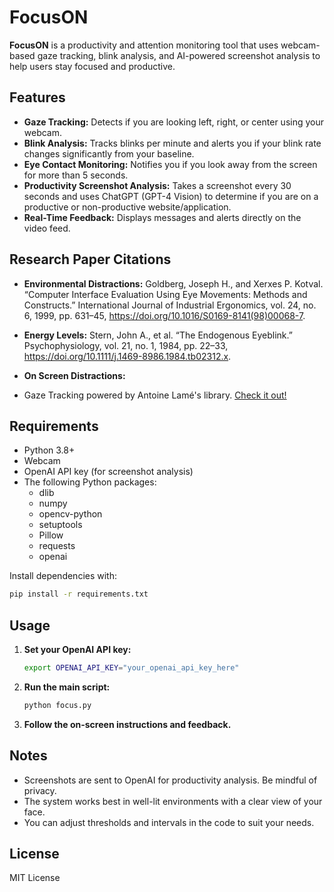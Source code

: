 # FocusON

**FocusON** is a productivity and attention monitoring tool that uses webcam-based gaze tracking, blink analysis, and AI-powered screenshot analysis to help users stay focused and productive.

## Features

- **Gaze Tracking:** Detects if you are looking left, right, or center using your webcam.
- **Blink Analysis:** Tracks blinks per minute and alerts you if your blink rate changes significantly from your baseline.
- **Eye Contact Monitoring:** Notifies you if you look away from the screen for more than 5 seconds.
- **Productivity Screenshot Analysis:** Takes a screenshot every 30 seconds and uses ChatGPT (GPT-4 Vision) to determine if you are on a productive or non-productive website/application.
- **Real-Time Feedback:** Displays messages and alerts directly on the video feed.

## Research Paper Citations
- **Environmental Distractions:**
  Goldberg, Joseph H., and Xerxes P. Kotval. “Computer Interface Evaluation Using Eye Movements: Methods and Constructs.” International Journal of Industrial Ergonomics, vol. 24, no. 6, 1999, pp. 631–45, https://doi.org/10.1016/S0169-8141(98)00068-7.

- **Energy Levels:** 
Stern, John A., et al. “The Endogenous Eyeblink.” Psychophysiology, vol. 21, no. 1, 1984, pp. 22–33, https://doi.org/10.1111/j.1469-8986.1984.tb02312.x.

- **On Screen Distractions:**

- Gaze Tracking powered by Antoine Lamé's library. [Check it out!](https://github.com/antoinelame/GazeTracking)

## Requirements

- Python 3.8+
- Webcam
- OpenAI API key (for screenshot analysis)
- The following Python packages:
  - dlib
  - numpy
  - opencv-python
  - setuptools
  - Pillow
  - requests
  - openai

Install dependencies with:

```bash
pip install -r requirements.txt
```

## Usage

1. **Set your OpenAI API key:**
   ```bash
   export OPENAI_API_KEY="your_openai_api_key_here"
   ```

2. **Run the main script:**
   ```bash
   python focus.py
   ```

3. **Follow the on-screen instructions and feedback.**

## Notes

- Screenshots are sent to OpenAI for productivity analysis. Be mindful of privacy.
- The system works best in well-lit environments with a clear view of your face.
- You can adjust thresholds and intervals in the code to suit your needs.

## License

MIT License
